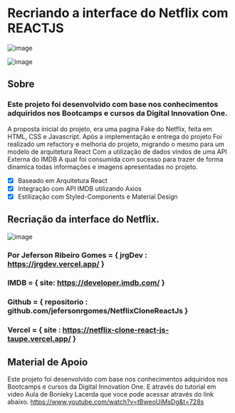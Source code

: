 # Recriando a interface do Netflix com REACTJS

![image](https://user-images.githubusercontent.com/10172471/147803060-672d4036-e522-4d29-843d-81add5db535a.png)


![image](https://user-images.githubusercontent.com/10172471/140009531-374b26f3-b6e1-4621-8778-a5ec39eb920a.png)

## Sobre

### Este projeto foi desenvolvido com base nos conhecimentos adquiridos nos Bootcamps e cursos da Digital Innovation One.

A proposta inicial do projeto, era uma pagina Fake do Netflix, feita em HTML, CSS e Javascript.
Após a implementação e entrega do projeto
Foi realizado um refactory e melhoria do projeto, migrando o mesmo para um modelo de arquitetura React
Com a utilização de dados vindos de uma API Externa do IMDB
A qual foi consumida com sucesso para trazer de forma dinamica todas informações e imagens apresentadas no projeto.

- [x] Baseado em Arquitetura React
- [x] Integração com API IMDB utilizando Axios
- [x] Estilização com Styled-Components e Material Design

## Recriação da interface do Netflix.

![image](https://user-images.githubusercontent.com/10172471/147803095-3aa148c6-1b6c-4230-be13-007b69136ec5.png)


### Por Jeferson Ribeiro Gomes = { jrgDev : https://jrgdev.vercel.app/ }

### IMDB = { site: https://developer.imdb.com/ }

### Github = { repositorio : github.com/jefersonrgomes/NetflixCloneReactJs }

### Vercel = { site : https://netflix-clone-react-js-taupe.vercel.app/ }

## Material de Apoio

Este projeto foi desenvolvido com base nos conhecimentos adquiridos nos Bootcamps e cursos da Digital Innovation One.
E através do tutorial em video Aula de Bonieky Lacerda que voce pode acessar através do link abaixo.
https://www.youtube.com/watch?v=tBweoUiMsDg&t=728s
